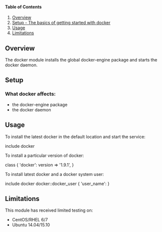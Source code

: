 #### Table of Contents

1. [Overview](#overview)
1. [Setup - The basics of getting started with docker](#setup)
1. [Usage](#usage)
1. [Limitations](#limitations)

## Overview

The docker module installs the global docker-engine package and starts the 
docker daemon.

## Setup

### What docker affects:
* the docker-engine package
* the docker daemon

## Usage

To install the latest docker in the default location and start the service:

include docker

To install a particular version of docker:

class { 'docker':
  version => '1.9.1',
}

To install latest docker and a docker system user:

include docker
docker::docker_user { 'user_name': }

## Limitations

This module has received limited testing on:

* CentOS/RHEL 6/7
* Ubuntu 14.04/15.10

